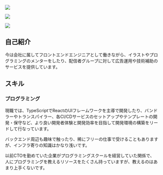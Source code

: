 ![](https://github-profile-trophy.vercel.app/?username=hrdtbs&column=8&theme=gruvbox&no-frame=true)

![](https://github-readme-stats.vercel.app/api?username=hrdtbs&count_private=true&hide=contribs&theme=gruvbox)

![](https://github-readme-stats.vercel.app/api/top-langs/?username=hrdtbs&layout=compact&count_private=true&theme=gruvbox)


<!--
![](https://matsuri-tech.github.io/matsuri-achievements/imgs/achievement-list/hrdtbs.svg)
-->

## 自己紹介

今は会社に属してフロントエンドエンジニアとして働きながら、イラストやプログラミングのメンターをしたり、配信者グループに対して広告運用や技術補助のサービスを提供しています。

## スキル

### プログラミング

現職では、TypeScriptでReactのUIフレームワークを主導で開発したり、バンドラーやトランスパイラー、各CI/CDサービスのセットアップやテンプレートの開発・保守など、より良い開発者体験と開発効率を目指して開発環境の構築をリードして行なっています。

バックエンド周辺も趣味で触ったり、稀にフリーの仕事で受けることもありますが、インフラ寄りの知識はかなり浅いです。

以前CTOを勤めていた企業がプログラミングスクールを経営していた関係で、人にプログラミングを教えるリソースをたくさん持っていますが、教えるのはあまり上手くないです。


